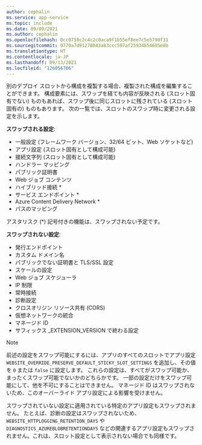 ```yaml
---
author: cephalin
ms.service: app-service
ms.topic: include
ms.date: 09/09/2021
ms.author: cephalin
ms.openlocfilehash: 0cc0758c2c4c2c0aca9f1b55ef8ee7c5e5790f31
ms.sourcegitcommit: 0770a7d91278043a83ccc597af25934854605e8b
ms.translationtype: HT
ms.contentlocale: ja-JP
ms.lasthandoff: 09/13/2021
ms.locfileid: "126056706"
---
```

別のデプロイ スロットから構成を複製する場合、複製された構成を編集することができます。 構成要素には、スワップを経ても内容が反映される (スロット固有でない) ものもあれば、スワップ後に同じスロットに残されている (スロット固有の) ものもあります。 次の一覧では、スロットのスワップ時に変更される設定を示します。

**スワップされる設定**:

* 一般設定 (フレームワーク バージョン、32/64 ビット、Web ソケットなど)
* アプリ設定 (スロット固有として構成可能)
* 接続文字列 (スロット固有として構成可能)
* ハンドラー マッピング
* パブリック証明書
* Web ジョブ コンテンツ
* ハイブリッド接続 *
* サービス エンドポイント *
* Azure Content Delivery Network *
* パスのマッピング

アスタリスク (*) 記号付きの機能は、スワップされない予定です。 

**スワップされない設定**:

* 発行エンドポイント
* カスタム ドメイン名
* パブリックでない証明書と TLS/SSL 設定
* スケールの設定
* Web ジョブ スケジューラ
* IP 制限
* 常時接続
* 診断設定
* クロスオリジン リソース共有 (CORS)
* 仮想ネットワークの統合
* マネージド ID
* サフィックス _EXTENSION_VERSION で終わる設定

> [!NOTE]
> 前述の設定をスワップ可能にするには、アプリのすべてのスロットでアプリ設定 `WEBSITE_OVERRIDE_PRESERVE_DEFAULT_STICKY_SLOT_SETTINGS` を追加し、その値を `0` または `false` に設定します。 これらの設定は、すべてがスワップ可能か、まったくスワップ可能でないかのどちらかです。 一部の設定だけをスワップ可能にして、他を不可にすることはできません。 マネージド ID はスワップされないため、このオーバーライド アプリ設定による影響を受けません。
>
> スワップされていない設定に適用されている特定のアプリ設定もスワップされません。 たとえば、診断の設定はスワップされないため、`WEBSITE_HTTPLOGGING_RETENTION_DAYS` や `DIAGNOSTICS_AZUREBLOBRETENTIONDAYS` などの関連するアプリ設定もスワップされません。これは、スロット設定として表示されない場合でも同様です。
>
